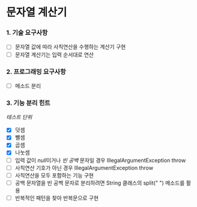 # 문자열 계산기
### 1. 기술 요구사항
- [ ] 문자열 값에 따라 사칙연산을 수행하는 계산기 구현
- [ ] 문자열 계산기는 입력 순서대로 연산

### 2. 프로그래밍 요구사항
- [ ] 메소드 분리

### 3. 기능 분리 힌트
*테스트 단위*
- [X]  덧셈
- [X]  뺄셈
- [X]  곱셈
- [X]  나눗셈
- [ ]  입력 값이 *null*이거나 *빈 공백* 문자일 경우 IllegalArgumentException throw
- [ ]  사칙연산 기호가 아닌 경우 IllegalArgumentException throw
- [ ]  사칙연산을 모두 포함하는 기능 구현
- [ ]  공백 문자열을 빈 공백 문자로 분리하려면 String 클래스의 split(" ") 메소드를 활용
- [ ]  반복적인 패턴을 찾아 반복문으로 구현